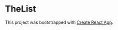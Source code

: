 # TheList


This project was bootstrapped with [Create React App](https://github.com/facebookincubator/create-react-app).

